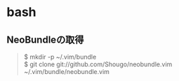 # bash

## NeoBundleの取得
> $ mkdir -p ~/.vim/bundle  
> $ git clone git://github.com/Shougo/neobundle.vim ~/.vim/bundle/neobundle.vim  


